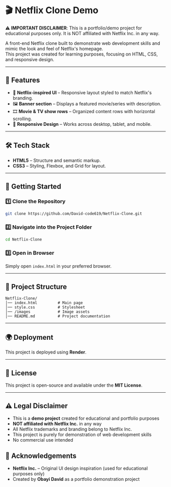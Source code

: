 # 🎬 Netflix Clone Demo

⚠️ **IMPORTANT DISCLAIMER**: This is a portfolio/demo project for educational purposes only. It is NOT affiliated with Netflix Inc. in any way.

A front-end Netflix clone built to demonstrate web development skills and mimic the look and feel of Netflix's homepage.  
This project was created for learning purposes, focusing on HTML, CSS, and responsive design.

---

## 📌 Features

- 🎨 **Netflix-inspired UI** – Responsive layout styled to match Netflix's branding.
- 🖼 **Banner section** – Displays a featured movie/series with description.
- 🎞 **Movie & TV show rows** – Organized content rows with horizontal scrolling.
- 📱 **Responsive Design** – Works across desktop, tablet, and mobile.
---

## 🛠 Tech Stack

- **HTML5** – Structure and semantic markup.
- **CSS3** – Styling, Flexbox, and Grid for layout.
---

## 🚀 Getting Started

### 1️⃣ Clone the Repository
```bash
git clone https://github.com/David-code619/Netflix-Clone.git
````

### 2️⃣ Navigate into the Project Folder

```bash
cd Netflix-Clone
```

### 3️⃣ Open in Browser

Simply open `index.html` in your preferred browser.

---

## 📂 Project Structure

```
Netflix-Clone/
│── index.html         # Main page
│── style.css          # Stylesheet
│── /images            # Image assets
│── README.md          # Project documentation
```

---

## 🌍 Deployment

This project is deployed using **Render**.

---

## 📜 License

This project is open-source and available under the **MIT License**.

---

## ⚠️ Legal Disclaimer

- This is a **demo project** created for educational and portfolio purposes
- **NOT affiliated with Netflix Inc.** in any way
- All Netflix trademarks and branding belong to Netflix Inc.
- This project is purely for demonstration of web development skills
- No commercial use intended

## 🙌 Acknowledgements

* **Netflix Inc.** – Original UI design inspiration (used for educational purposes only)
* Created by **Obayi David** as a portfolio demonstration project
